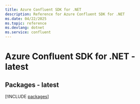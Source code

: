```yaml
---
title: Azure Confluent SDK for .NET
description: Reference for Azure Confluent SDK for .NET
ms.date: 04/22/2025
ms.topic: reference
ms.devlang: dotnet
ms.service: confluent
---
```

# Azure Confluent SDK for .NET - latest
## Packages - latest
[!INCLUDE [packages](confluent-index.md)]
